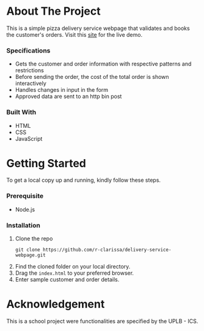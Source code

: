 # About The Project
This is a simple pizza delivery service webpage that validates and books the customer's orders. Visit this [site](https://r-clarissa.github.io/delivery-service-webpage/) for the live demo.

### Specifications
* Gets the customer and order information with respective patterns and restrictions
* Before sending the order, the cost of the total order is shown interactively
* Handles changes in input in the form
* Approved data are sent to an http bin post
### Built With
* HTML
* CSS
* JavaScript

# Getting Started
To get a local copy up and running, kindly follow these steps.

### Prerequisite
* Node.js

### Installation
1. Clone the repo 
   ```
   git clone https://github.com/r-clarissa/delivery-service-webpage.git
   ```
2. Find the cloned folder on your local directory.
3. Drag the `index.html` to your preferred browser.
4. Enter sample customer and order details.

# Acknowledgement
This is a school project were functionalities are specified by the UPLB - ICS.



